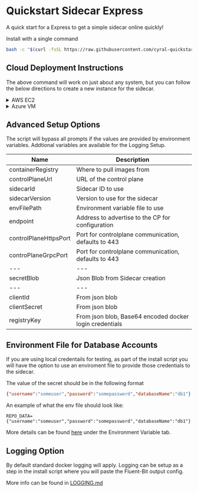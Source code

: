 # Quickstart Sidecar Express

A quick start for a Express to get a simple sidecar online quickly!

Install with a single command

```sh
bash -c "$(curl -fsSL https://raw.githubusercontent.com/cyral-quickstart/quickstart-sidecar-express/main/install-sidecar.sh)"
```

## Cloud Deployment Instructions

The above command will work on just about any system, but you can follow the below directions to create a new instance for the sidecar.

<details>
    <summary>AWS EC2</summary>

1. Go to [EC2 Service](https://console.aws.amazon.com/ec2)
1. Select [Launch Instance](https://console.aws.amazon.com/ec2/v2/home#LaunchInstances) and provide the following info
    1. Name: Provide something meaningful like CyralSidecar
    1. Amazon Machine Image (AMI): The default Amazon Linux image and options are fine, but most linux based images should work
    1. Instance Type: Our recommended flavor is M5.large, but a T3 or T2 large will work well for a express install as well
    1. Key Pair: Select or create one
    1. Network Settings: Utilize the Edit button on the section header to create a new Security Group for this express install
        1. Make sure Create Security Group is selected
        1. Security Group Name: Provide a useful name like cyral-sidecar-express
        1. Description: This is required so provide a description
        1. Inbound Security Rules:
            1. ssh - This rule should already exist, but review the Source Type and Source to make sure its appropriate for your environment
            1. Add Security Group Rule: One per DB type you'd like to test
                1. Type: Custom TCP
                1. Port Range: This is the port or range of ports where database clients will connect to this database through the Cyral sidecar
                1. Source Type / Source: Provide approrpriate values that will allow your database clients to connect to this port
    1. Launch Instance!
1. SSH to the new instance and install the sidecar with the above command

</details>

<details>
    <summary>Azure VM</summary>

1. Go to [Virtaual Machines](https://portal.azure.com/#view/HubsExtension/BrowseResource/resourceType/Microsoft.Compute%2FVirtualMachines)
1. Select Create -> [Azure virtual Machine](https://portal.azure.com/#create/Microsoft.VirtualMachine)
1. Required fields outlined below
    1. Image: Ubuntu Server 20.04 is the optimal option, however other linux based images should work well too
    1. Size: A typical express install should work well with a Standard_D2s_v3 (2 cpu/8gb)
    1. Inbound Ports: you'll want to provide ssh access as well as the approrpiate DB ports you'll want the clients to connect to
    1. Configure network as needed so both the client has access to the instance, and the instance has access to the DB
    1. Create Instance!
1. SSH to the new instance and install the sidecar with the above command

</details>

## Advanced Setup Options

The script will bypass all prompts if the values are provided by environment variables. Addtional variables are available for the Logging Setup.

|Name|Description|
|---|---|
|containerRegistry|Where to pull images from|
|controlPlaneUrl|URL of the control plane|
|sidecarId|Sidecar ID to use|
|sidecarVersion|Version to use for the sidecar|
|envFilePath|Environment variable file to use|
|endpoint|Address to advertise to the CP for configuration|
|controlPlaneHttpsPort|Port for controlplane communication, defaults to 443|
|controPlaneGrpcPort|Port for controlplane communication, defaults to 443|
|---|---|
|secretBlob| Json Blob from Sidecar creation|
|---|---|
|clientId|From json blob|
|clientSecret|From json blob|
|registryKey| From json blob, Base64 encoded docker login credentials|

## Environment File for Database Accounts

If you are using local credentails for testing, as part of the install script you will have the option to use an enviroment file to provide those credentials to the sidecar.

The value of the secret should be in the following format

```json
{"username":"someuser","password":"somepassword","databaseName":"db1"}
```

An example of what the env file should look like:

```shell
REPO_DATA={"username":"someuser","password":"somepassword","databaseName":"db1"}
```

More details can be found [here](https://cyral.com/docs/v3.0/manage-user-access/database-accounts/#procedure) under the Environment Variable tab.

## Logging Option

By default standard docker logging will apply.
Logging can be setup as a step in the install script where you will paste the Fluent-Bit output config.

More info can be found in [LOGGING.md](../main/LOGGING.md)
